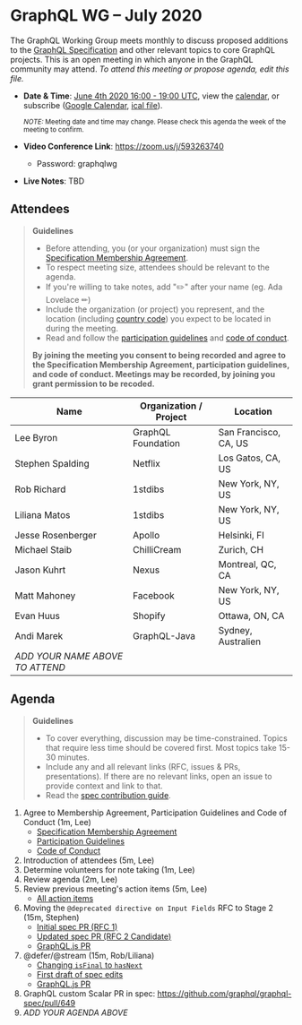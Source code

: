 # GraphQL WG – July 2020

The GraphQL Working Group meets monthly to discuss proposed additions to the
[GraphQL Specification](https://github.com/graphql/graphql-spec) and other
relevant topics to core GraphQL projects. This is an open meeting in which
anyone in the GraphQL community may attend. *To attend this meeting or propose
agenda, edit this file.*

- **Date & Time**: [June 4th 2020 16:00 - 19:00 UTC](https://www.timeanddate.com/worldclock/meetingdetails.html?year=2020&month=6&day=4&hour=16&min=0&sec=0&p1=224&p2=179&p3=136&p4=37&p5=239&p6=101&p7=152), view the [calendar](https://calendar.google.com/calendar/embed?src=linuxfoundation.org_ik79t9uuj2p32i3r203dgv5mo8%40group.calendar.google.com), or subscribe ([Google Calendar](https://calendar.google.com/calendar?cid=bGludXhmb3VuZGF0aW9uLm9yZ19pazc5dDl1dWoycDMyaTNyMjAzZGd2NW1vOEBncm91cC5jYWxlbmRhci5nb29nbGUuY29t), [ical file](https://calendar.google.com/calendar/ical/linuxfoundation.org_ik79t9uuj2p32i3r203dgv5mo8%40group.calendar.google.com/public/basic.ics)).

  <small>*NOTE:* Meeting date and time may change. Please check this agenda the week of the meeting to confirm.</small>
- **Video Conference Link**: https://zoom.us/j/593263740
  - Password: graphqlwg
- **Live Notes**: TBD


## Attendees

> **Guidelines**
> - Before attending, you (or your organization) must sign the [Specification Membership Agreement](https://github.com/graphql/foundation).
> - To respect meeting size, attendees should be relevant to the agenda.
> - If you're willing to take notes, add "✏️" after your name (eg. Ada Lovelace ✏)
> - Include the organization (or project) you represent, and the location (including [country code](https://en.wikipedia.org/wiki/List_of_ISO_3166_country_codes#Current_ISO_3166_country_codes)) you expect to be located in during the meeting.
> - Read and follow the [participation guidelines](https://github.com/graphql/graphql-wg#participation-guidelines) and [code of conduct](https://github.com/graphql/foundation/blob/master/CODE-OF-CONDUCT.md).
>
> **By joining the meeting you consent to being recorded and agree to the Specification Membership Agreement, participation guidelines, and code of conduct. Meetings may be recorded, by joining you grant permission to be recoded.**

| Name                     | Organization / Project   | Location
| ------------------------ | ------------------------ | ------------------------
| Lee Byron                | GraphQL Foundation       | San Francisco, CA, US
| Stephen Spalding         | Netflix                  | Los Gatos, CA, US
| Rob Richard              | 1stdibs                  | New York, NY, US
| Liliana Matos            | 1stdibs                  | New York, NY, US
| Jesse Rosenberger        | Apollo                   | Helsinki, FI
| Michael Staib            | ChilliCream              | Zurich, CH
| Jason Kuhrt              | Nexus                    | Montreal, QC, CA
| Matt Mahoney             | Facebook                 | New York, NY, US
| Evan Huus                | Shopify                  | Ottawa, ON, CA
| Andi Marek              | GraphQL-Java                    | Sydney, Australien
| *ADD YOUR NAME ABOVE TO ATTEND*


## Agenda

> **Guidelines**
> - To cover everything, discussion may be time-constrained. Topics that require less time should be covered first. Most topics take 15-30 minutes.
> - Include any and all relevant links (RFC, issues & PRs, presentations). If there are no relevant links, open an issue to provide context and link to that.
> - Read the [spec contribution guide](https://github.com/graphql/graphql-spec/blob/master/CONTRIBUTING.md).

<!--

Example agenda item:

1. Discuss moving the subscriptions proposal to stage 2 (30m, Lee)
   - [Subscriptions RFC](link.to/the-relevant/pr-or-issue-or-doc)
   - [GraphQL.js PR](github.link/to/the/project/pr)
   - [Another Relevant Link](youre.getting/the-idea.now)

-->

1. Agree to Membership Agreement, Participation Guidelines and Code of Conduct (1m, Lee)
   - [Specification Membership Agreement](https://github.com/graphql/foundation)
   - [Participation Guidelines](https://github.com/graphql/graphql-wg#participation-guidelines)
   - [Code of Conduct](https://github.com/graphql/foundation/blob/master/CODE-OF-CONDUCT.md)
1. Introduction of attendees (5m, Lee)
1. Determine volunteers for note taking (1m, Lee)
1. Review agenda (2m, Lee)
1. Review previous meeting's action items (5m, Lee)
   - [All action items](https://github.com/graphql/graphql-wg/issues?q=is%3Aissue+label%3A%22Action+item+%3Aclapper%3A%22)
1. Moving the `@deprecated directive on Input Fields` RFC to Stage 2 (15m, Stephen)
   - [Initial spec PR (RFC 1)](https://github.com/graphql/graphql-spec/pull/525)
   - [Updated spec PR (RFC 2 Candidate)](https://github.com/graphql/graphql-spec/pull/743/files)
   - [GraphQL.js PR](https://github.com/graphql/graphql-js/pull/1560)
1. @defer/@stream (15m, Rob/Liliana)
   - [Changing `isFinal` to `hasNext`](https://github.com/graphql/graphql-spec/pull/742/files#diff-5090b88632c0e12fdb832692da5c63edR71)
   - [First draft of spec edits](https://github.com/graphql/graphql-spec/pull/742)
   - [GraphQL.js PR](https://github.com/graphql/graphql-js/pull/2319)
1. GraphQL custom Scalar PR in spec: https://github.com/graphql/graphql-spec/pull/649
1. *ADD YOUR AGENDA ABOVE*
